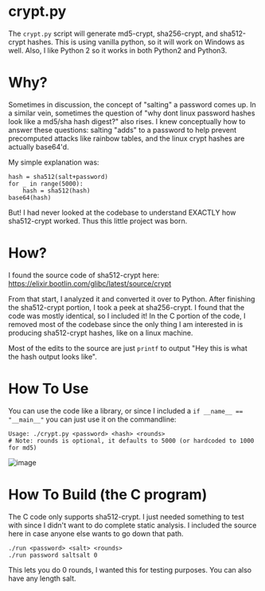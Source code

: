 # crypt.py
The `crypt.py` script will generate md5-crypt, sha256-crypt, and sha512-crypt hashes. This is using vanilla python, so it will work on Windows as well. Also, I like Python 2 so it works in both Python2 and Python3.

# Why?
Sometimes in discussion, the concept of "salting" a password comes up. In a similar vein, sometimes the question of "why dont linux password hashes look like a md5/sha hash digest?" also rises.
I knew conceptually how to answer these questions: salting "adds" to a password to help prevent precomputed attacks like rainbow tables, and the linux crypt hashes are actually base64'd.

My simple explanation was:

    hash = sha512(salt+password)
    for _ in range(5000):
        hash = sha512(hash)
    base64(hash)

But! I had never looked at the codebase to understand EXACTLY how sha512-crypt worked.
Thus this little project was born.

# How?
I found the source code of sha512-crypt here: https://elixir.bootlin.com/glibc/latest/source/crypt

From that start, I analyzed it and converted it over to Python.
After finishing the sha512-crypt portion, I took a peek at sha256-crypt. I found that the code was mostly identical, so I included it!
In the C portion of the code, I removed most of the codebase since the only thing I am interested in is producing sha512-crypt hashes, like on a linux machine.

Most of the edits to the source are just `printf` to output "Hey this is what the hash output looks like".

# How To Use
You can use the code like a library, or since I included a `if __name__ == "__main__"` you can just use it on the commandline:

    Usage: ./crypt.py <password> <hash> <rounds>
    # Note: rounds is optional, it defaults to 5000 (or hardcoded to 1000 for md5)
    
![image](https://github.com/guffre/sha512crypt/assets/21281361/ee18c956-0a3a-429c-8b36-d14b26a32a08)


# How To Build (the C program)
The C code only supports sha512-crypt. I just needed something to test with since I didn't want to do complete static analysis.
I included the source here in case anyone else wants to go down that path.

    ./run <password> <salt> <rounds>
    ./run password saltsalt 0

This lets you do 0 rounds, I wanted this for testing purposes. You can also have any length salt.
